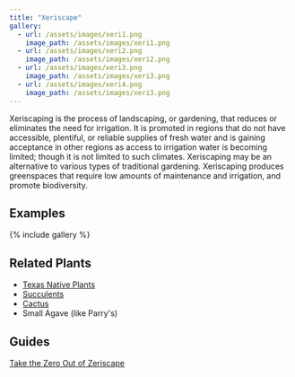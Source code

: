 ```yaml
---
title: "Xeriscape"
gallery:
  - url: /assets/images/xeri1.png
    image_path: /assets/images/xeri1.png
  - url: /assets/images/xeri2.png
    image_path: /assets/images/xeri2.png
  - url: /assets/images/xeri3.png
    image_path: /assets/images/xeri3.png
  - url: /assets/images/xeri4.png
    image_path: /assets/images/xeri3.png
---
```


Xeriscaping is the process of landscaping, or gardening, that reduces or eliminates the need for irrigation. It is promoted in regions that do not have accessible, plentiful, or reliable supplies of fresh water and is gaining acceptance in other regions as access to irrigation water is becoming limited; though it is not limited to such climates. Xeriscaping may be an alternative to various types of traditional gardening. Xeriscaping produces greenspaces that require low amounts of maintenance and irrigation, and promote biodiversity.

## Examples
{% include gallery %}

## Related Plants
- [Texas Native Plants](https://agrilifecdn.tamu.edu/water/files/2014/01/central-texas-landscaping-plants-guide.pdf)
- [Succulents](https://succulentsbox.com/blogs/blog/succulent-zone-7-8)
- [Cactus](https://www.thespruce.com/best-cactus-to-plant-in-garden-4059807)
- Small Agave (like Parry's)

## Guides
[Take the Zero Out of Zeriscape](https://www.centraltexasgardener.org/2018/05/take-the-zero-out-of-xeriscape/)
